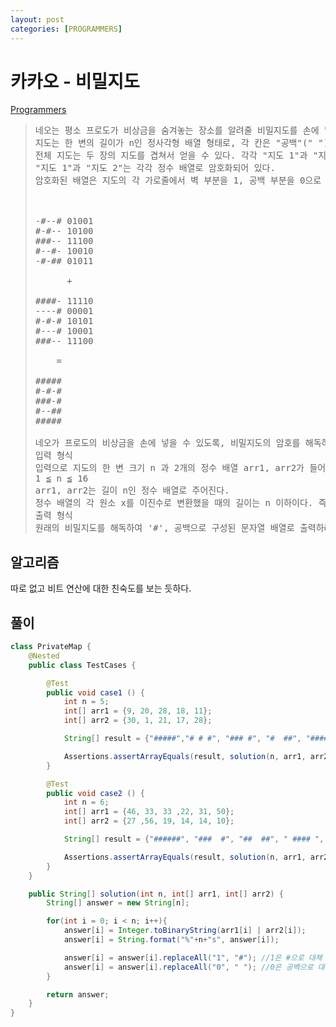 ```yaml
---
layout: post
categories: [PROGRAMMERS]
---
```




# 카카오 - 비밀지도
[Programmers](https://school.programmers.co.kr/learn/courses/30/lessons/17681)

> <pre>
> 네오는 평소 프로도가 비상금을 숨겨놓는 장소를 알려줄 비밀지도를 손에 넣었다. 그런데 이 비밀지도는 숫자로 암호화되어 있어 위치를 확인하기 위해서는 암호를 해독해야 한다. 다행히 지도 암호를 해독할 방법을 적어놓은 메모도 함께 발견했다.
> 지도는 한 변의 길이가 n인 정사각형 배열 형태로, 각 칸은 "공백"(" ") 또는 "벽"("#") 두 종류로 이루어져 있다.
> 전체 지도는 두 장의 지도를 겹쳐서 얻을 수 있다. 각각 "지도 1"과 "지도 2"라고 하자. 지도 1 또는 지도 2 중 어느 하나라도 벽인 부분은 전체 지도에서도 벽이다. 지도 1과 지도 2에서 모두 공백인 부분은 전체 지도에서도 공백이다.
> "지도 1"과 "지도 2"는 각각 정수 배열로 암호화되어 있다.
> 암호화된 배열은 지도의 각 가로줄에서 벽 부분을 1, 공백 부분을 0으로 부호화했을 때 얻어지는 이진수에 해당하는 값의 배열이다.
> 
> 
> 
> -#--# 01001
> #-#-- 10100
> ###-- 11100
> #--#- 10010
> -#-## 01011
> 
>  		+
> 
> ####- 11110
> ----# 00001
> #-#-# 10101
> #---# 10001
> ###-- 11100
> 
>  	  =
> 
> #####
> #-#-#
> ###-#
> #--##
> #####
> 
> 네오가 프로도의 비상금을 손에 넣을 수 있도록, 비밀지도의 암호를 해독하는 작업을 도와줄 프로그램을 작성하라.
> 입력 형식
> 입력으로 지도의 한 변 크기 n 과 2개의 정수 배열 arr1, arr2가 들어온다.
> 1 ≦ n ≦ 16
> arr1, arr2는 길이 n인 정수 배열로 주어진다.
> 정수 배열의 각 원소 x를 이진수로 변환했을 때의 길이는 n 이하이다. 즉, 0 ≦ x ≦ 2n - 1을 만족한다.
> 출력 형식
> 원래의 비밀지도를 해독하여 '#', 공백으로 구성된 문자열 배열로 출력하라.
> </pre>


## 알고리즘 
따로 없고 비트 연산에 대한 친숙도를 보는 듯하다.


## 풀이

```java
class PrivateMap {
    @Nested
    public class TestCases {

        @Test
        public void case1 () {
            int n = 5;
            int[] arr1 = {9, 20, 28, 18, 11};
            int[] arr2 = {30, 1, 21, 17, 28};

            String[] result = {"#####","# # #", "### #", "#  ##", "#####"};

            Assertions.assertArrayEquals(result, solution(n, arr1, arr2));
        }

        @Test
        public void case2 () {
            int n = 6;
            int[] arr1 = {46, 33, 33 ,22, 31, 50};
            int[] arr2 = {27 ,56, 19, 14, 14, 10};

            String[] result = {"######", "###  #", "##  ##", " #### ", " #####", "### # "};

            Assertions.assertArrayEquals(result, solution(n, arr1, arr2));
        }
    }

    public String[] solution(int n, int[] arr1, int[] arr2) {
        String[] answer = new String[n];

        for(int i = 0; i < n; i++){
            answer[i] = Integer.toBinaryString(arr1[i] | arr2[i]);
            answer[i] = String.format("%"+n+"s", answer[i]);

            answer[i] = answer[i].replaceAll("1", "#"); //1은 #으로 대체
            answer[i] = answer[i].replaceAll("0", " "); //0은 공백으로 대체
        }

        return answer;
    }
}
```
